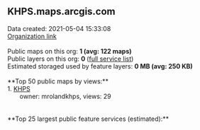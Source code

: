 <h2>KHPS.maps.arcgis.com</h2> Data created: 2021-05-04 15:33:08 <br /><a target='new' href='https://KHPS.maps.arcgis.com'>Organization link</a><br /><br />Public maps on this org: <b>1 (avg: 122 maps)</b><br />Public layers on this org: <b>0 </b>(<a target='new' href='https://services.arcgis.com/qaCNzluazdnmJwsO/ArcGIS/rest/services'>full service list</a>)<br />Estimated storaged used by feature layers: <b>0 MB (avg: 250 KB)</b><br /><br />**Top 50 public maps by views:**<br />  1. <a target='new' href='https://www.arcgis.com/home/item.html?id=eec9b2a26cbb475586a979017e445933'>KHPS</a> <br />  &nbsp;&nbsp;&nbsp;&nbsp; &nbsp;&nbsp;owner: mrolandkhps, views: 29<br /><br /><br />**Top 25 largest public feature services (estimated):**<br />